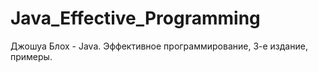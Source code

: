 # Java_Effective_Programming
Джошуа Блох - Java. Эффективное программирование, 3-е издание, примеры.
